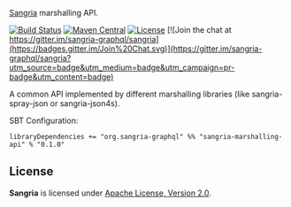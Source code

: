 [Sangria](http://sangria-graphql.org/) marshalling API.

[![Build Status](https://travis-ci.org/sangria-graphql/sangria-marshalling-api.svg?branch=master)](https://travis-ci.org/sangria-graphql/sangria-marshalling-api) [![Maven Central](https://maven-badges.herokuapp.com/maven-central/org.sangria-graphql/sangria-marshalling-api_2.11/badge.svg)](https://maven-badges.herokuapp.com/maven-central/org.sangria-graphql/sangria-marshalling-api_2.11) [![License](http://img.shields.io/:license-Apache%202-brightgreen.svg)](http://www.apache.org/licenses/LICENSE-2.0.txt) [![Join the chat at https://gitter.im/sangria-graphql/sangria](https://badges.gitter.im/Join%20Chat.svg)](https://gitter.im/sangria-graphql/sangria?utm_source=badge&utm_medium=badge&utm_campaign=pr-badge&utm_content=badge)

A common API implemented by different marshalling libraries (like sangria-spray-json or sangria-json4s).

SBT Configuration:

    libraryDependencies += "org.sangria-graphql" %% "sangria-marshalling-api" % "0.1.0"

## License

**Sangria** is licensed under [Apache License, Version 2.0](http://www.apache.org/licenses/LICENSE-2.0).
